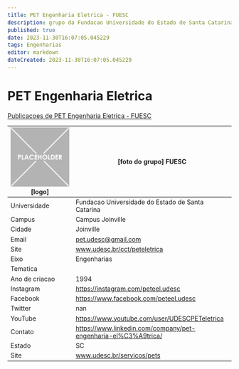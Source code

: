 ```yaml
---
title: PET Engenharia Eletrica - FUESC
description: grupo da Fundacao Universidade do Estado de Santa Catarina
published: true
date: 2023-11-30T16:07:05.045229
tags: Engenharias
editor: markdown
dateCreated: 2023-11-30T16:07:05.045229
---
```


# PET Engenharia Eletrica

[Publicacoes de PET Engenharia Eletrica - FUESC](/atividade/85PETEngenhariaEletricaFUESC/feed.md)

| ![placeholder.png](/placeholder.png) [logo] | [foto do grupo] FUESC         |
| ------------------------------------------- | ------------------------------------------------- |
| Universidade                                | Fundacao Universidade do Estado de Santa Catarina      |
| Campus                                      | Campus Joinville            |
| Cidade                                      | Joinville             |
| Email                                       | pet.udesc@gmail.com             |
| Site                                        | www.udesc.br/cct/peteletrica              |
| Eixo                                        | Engenharias              |
| Tematica                                    |           |
| Ano de criacao                              | 1994        |
| Instagram                                   | https://instagram.com/peteel.udesc         |
| Facebook                                    | https://www.facebook.com/peteel.udesc          |
| Twitter                                     | nan           |
| YouTube                                     | https://www.youtube.com/user/UDESCPETeletrica           |
| Contato                                     | https://www.linkedin.com/company/pet-engenharia-el%C3%A9trica/         |
| Estado                                      |  SC            |
| Site                                        | www.udesc.br/servicos/pets |
